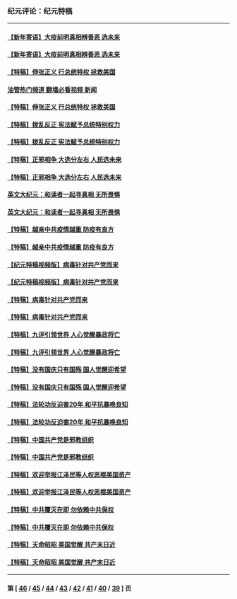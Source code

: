 ### 纪元评论：纪元特稿
---
#### [【新年寄语】大疫前明真相辨善恶 选未来](../../pages/nsc424/n12660855.md?07180330) 
#### [【新年寄语】大疫前明真相辨善恶 选未来](../../pages/nsc424/n12660855.md?07180330) 
#### [【特稿】伸张正义 行总统特权 拯救美国](../../pages/nsc424/n12616806.md?07180330) 
#### [油管热门频道 翻墙必看视频 新闻](ok?07180330)
#### [【特稿】伸张正义 行总统特权 拯救美国](../../pages/nsc424/n12616806.md?07180330) 
#### [【特稿】拨乱反正 宪法赋予总统特别权力](../../pages/nsc424/n12598306.md?07180330) 
#### [【特稿】拨乱反正 宪法赋予总统特别权力](../../pages/nsc424/n12598306.md?07180330) 
#### [【特稿】正邪相争 大选分左右 人民选未来](../../pages/nsc424/n12545208.md?07180330) 
#### [【特稿】正邪相争 大选分左右 人民选未来](../../pages/nsc424/n12545208.md?07180330) 
#### [英文大纪元：和读者一起寻真相 无所畏惧](../../pages/nsc424/n12542027.md?07180330) 
#### [英文大纪元：和读者一起寻真相 无所畏惧](../../pages/nsc424/n12542027.md?07180330) 
#### [【特稿】越亲中共疫情越重 防疫有良方](../../pages/nsc424/n12042989.md?07180330) 
#### [【特稿】越亲中共疫情越重 防疫有良方](../../pages/nsc424/n12042989.md?07180330) 
#### [【纪元特稿视频版】病毒针对共产党而来](../../pages/nsc424/n11977328.md?07180330) 
#### [【纪元特稿视频版】病毒针对共产党而来](../../pages/nsc424/n11977328.md?07180330) 
#### [【特稿】病毒针对共产党而来](../../pages/nsc424/n11928818.md?07180330) 
#### [【特稿】病毒针对共产党而来](../../pages/nsc424/n11928818.md?07180330) 
#### [【特稿】九评引领世界 人心觉醒暴政将亡](../../pages/nsc424/n11660496.md?07180330) 
#### [【特稿】九评引领世界 人心觉醒暴政将亡](../../pages/nsc424/n11660496.md?07180330) 
#### [【特稿】没有国庆只有国殇 国人觉醒迎希望](../../pages/nsc424/n11549354.md?07180330) 
#### [【特稿】没有国庆只有国殇 国人觉醒迎希望](../../pages/nsc424/n11549354.md?07180330) 
#### [【特稿】法轮功反迫害20年 和平抗暴唤良知](../../pages/nsc424/n11389135.md?07180330) 
#### [【特稿】法轮功反迫害20年 和平抗暴唤良知](../../pages/nsc424/n11389135.md?07180330) 
#### [【特稿】中国共产党是邪教组织](../../pages/nsc424/n11355551.md?07180330) 
#### [【特稿】中国共产党是邪教组织](../../pages/nsc424/n11355551.md?07180330) 
#### [【特稿】欢迎举报江泽民等人权恶棍美国资产](../../pages/nsc424/n11303040.md?07180330) 
#### [【特稿】欢迎举报江泽民等人权恶棍美国资产](../../pages/nsc424/n11303040.md?07180330) 
#### [【特稿】中共覆灭在即 勿依赖中共保权](../../pages/nsc424/n11278510.md?07180330) 
#### [【特稿】中共覆灭在即 勿依赖中共保权](../../pages/nsc424/n11278510.md?07180330) 
#### [【特稿】天命昭昭 美国觉醒 共产末日近](../../pages/nsc424/n11150259.md?07180330) 
#### [【特稿】天命昭昭 美国觉醒 共产末日近](../../pages/nsc424/n11150259.md?07180330) 

---
#### 第 [ [46](./46.md?07180330) / [45](./45.md?07180330) / [44](./44.md?07180330) / [43](./43.md?07180330) / [42](./42.md?07180330) / [41](./41.md?07180330) / [40](./40.md?07180330) / [39](./39.md?07180330) ] 页
